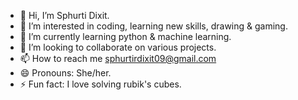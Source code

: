 - 👋 Hi, I’m Sphurti Dixit.
- 👀 I’m interested in coding, learning new skills, drawing & gaming.
- 🌱 I’m currently learning python & machine learning.
- 💞️ I’m looking to collaborate on various projects.
- 📫 How to reach me sphurtirdixit09@gmail.com
- 😄 Pronouns: She/her.
- ⚡ Fun fact: I love solving rubik's cubes.

<!---
SphurtiD/SphurtiD is a ✨ special ✨ repository because its `README.md` (this file) appears on your GitHub profile.
You can click the Preview link to take a look at your changes.
--->
